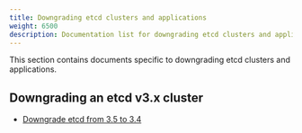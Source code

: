 ```yaml
---
title: Downgrading etcd clusters and applications
weight: 6500
description: Documentation list for downgrading etcd clusters and applications
---
```


This section contains documents specific to downgrading etcd clusters and applications.

## Downgrading an etcd v3.x cluster
* [Downgrade etcd from 3.5 to 3.4](../downgrade_3_5/)

[migrate-apps]: ../../op-guide/v2-migration/
